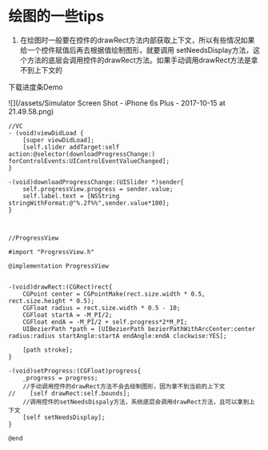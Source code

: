 # 绘图的一些tips

1. 在绘图时一般要在控件的drawRect方法内部获取上下文，所以有些情况如果给一个控件赋值后再去根据值绘制图形，就要调用 setNeedsDisplay方法，这个方法的底层会调用控件的drawRect方法。如果手动调用drawRect方法是拿不到上下文的

下载进度条Demo

![](/assets/Simulator Screen Shot - iPhone 6s Plus - 2017-10-15 at 21.49.58.png)

```
//VC
- (void)viewDidLoad {
    [super viewDidLoad];
    [self.slider addTarget:self action:@selector(downloadProgressChange:) forControlEvents:UIControlEventValueChanged];
}

-(void)downloadProgressChange:(UISlider *)sender{
    self.progressView.progress = sender.value;
    self.label.text = [NSString stringWithFormat:@"%.2f%%",sender.value*100];
}



//ProgressView

#import "ProgressView.h"

@implementation ProgressView


-(void)drawRect:(CGRect)rect{
    CGPoint center = CGPointMake(rect.size.width * 0.5, rect.size.height * 0.5);
    CGFloat radius = rect.size.width * 0.5 - 10;
    CGFloat startA = -M_PI/2;
    CGFloat endA = -M_PI/2 + self.progress*2*M_PI;
    UIBezierPath *path = [UIBezierPath bezierPathWithArcCenter:center radius:radius startAngle:startA endAngle:endA clockwise:YES];

    [path stroke];
}

-(void)setProgress:(CGFloat)progress{
    _progress = progress;
    //手动调用控件的drawRect方法不会去绘制图形，因为拿不到当前的上下文
//    [self drawRect:self.bounds];
    //调用控件的setNeedsDispaly方法，系统底层会调用drawRect方法，且可以拿到上下文
    [self setNeedsDisplay];
}

@end
```



